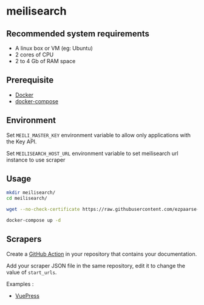 # meilisearch

## Recommended system requirements

- A linux box or VM (eg: Ubuntu)
- 2 cores of CPU
- 2 to 4 Gb of RAM space

## Prerequisite

- [Docker](https://docs.docker.com/engine/install/)
- [docker-compose](https://docs.docker.com/compose/install/)

## Environment 

Set ``MEILI_MASTER_KEY`` environment variable to allow only applications with the Key API.

Set ``MEILISEARCH_HOST_URL`` environment variable to set meilisearch url instance to use scraper

## Usage

```bash
mkdir meilisearch/
cd meilisearch/

wget --no-check-certificate https://raw.githubusercontent.com/ezpaarse-project/meilisearch/master/docker-compose.yml

docker-compose up -d
```

## Scrapers

Create a [GitHub Action](https://github.com/meilisearch/docs-scraper#in-a-github-action-) in your repository that contains your documentation.

Add your scraper JSON file in the same repository, edit it to change the value of ``start_urls``.

Examples :
- [VuePress](https://github.cm/ezpaarse-project/meilisearch/master/scrapers/vuepress.json)
